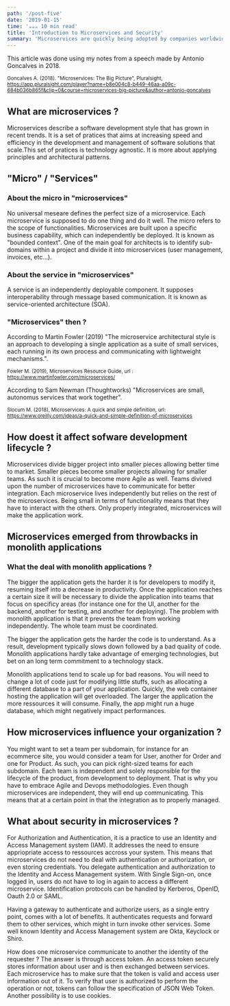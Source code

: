 ```yaml
---
path: '/post-five'
date: '2019-01-15'
time: '☕️☕️☕️ 10 min read'
title: 'Introduction to Microservices and Security'
summary: 'Microservices are quickly being adopted by companies worldwide. This article looks at the basics of microservices and question its practice through cybersecurity'
---
```


This article was done using my notes from a speech made by Antonio Goncalves in 2018.

<sub>Goncalves A. (2018). "Microservices: The Big Picture", Pluralsight, https://app.pluralsight.com/player?name=b8e004c8-b449-46aa-a09c-684b036b865f&clip=0&course=microservices-big-picture&author=antonio-goncalves</sub>

## What are microservices ?

Microservices describe a software development style that has grown in recent trends. It is a set of pratices that aims at increasing speed and efficiency in the development and management of software solutions that scale.This set of pratices is technology agnostic. It is more about applying principles and architectural patterns.

## "Micro" / "Services"

### About the micro in "microservices"

No universal meseare defines the perfect size of a microservice. Each microservice is supposed to do one thing and do it well. The micro refers to the scope of functionalities. Microservices are built upon a specific business capability, which can independently be deployed. It is known as "bounded context". One of the main goal for architects is to identify sub-domains within a project and divide it into microservices (user management, invoices, etc...).

### About the service in "microservices"

A service is an independently deployable component. It supposes interoperability through message based communication. It is known as service-oriented architecture (SOA).

### "Microservices" then ?

According to Martin Fowler (2019) "The microservice architectural style is an approach to developing a single application as a suite of small services, each running in its own process and communicating with lightweight mechanisms.".

<sub>Fowler M. (2019), Microservices Resource Guide, url : https://www.martinfowler.com/microservices/</sub>

According to Sam Newman (Thoughtworks) "Microservices are small, autonomus services that work together".

<sub>Slocum M. (2018), Microservices: A quick and simple definition, url: https://www.oreilly.com/ideas/a-quick-and-simple-definition-of-microservices</sub>

## How doest it affect sofware development lifecycle ?

Microservices divide bigger project into smaller pieces allowing better time to market. Smaller pieces become smaller projects allowing for smaller teams. As such it is crucial to become more Agile as well. Teams divived upon the number of microservices have to communicate for better integration. Each microservice lives independently but relies on the rest of the microservices. Being small in terms of functionality means that they have to interact with the others. Only properly integrated, microservices will make the application work.

## Microservices emerged from throwbacks in monolith applications

### What the deal with monolith applications ?

The bigger the application gets the harder it is for developers to modify it, resuming itself into a decrease in productivity. Once the application reaches a certain size it will be necessary to divide the application into teams that focus on specificy areas (for instance one for the UI, another for the backend, another for testing, and another for deploying). The problem with monolith application is that it prevents the team from working independently. The whole team must be coordinated.

The bigger the application gets the harder the code is to understand. As a result, development typically slows down followed by a bad quality of code. Monolith applications hardly take advantage of emerging technologies, but bet on an long term commitment to a technology stack.

Monolith applications tend to scale up for bad reasons. You will need to change a lot of code just for modifying little stuffs, such as allocating a different database to a part of your application. Quickly, the web container hosting the application will get overloaded. The larger the application the more ressources it will consume. Finally, the app might run a huge database, which might negatively impact performances.

## How microservices influence your organization ?

You might want to set a team per subdomain, for instance for an ecommerce site, you would consider a team for User, another for Order and one for Product. As such, you can pick right-sized teams for each subdomain. Each team is independent and solely responsible for the lifecycle of the product, from development to deployment. That is why you have to embrace Agile and Devops methodologies. Even though microservices are independent, they will end up communicating. This means that at a certain point in that the integration as to properly managed.

## What about security in microservices ?

For Authorization and Authentication, it is a practice to use an Identity and Access Management system (IAM). It addresses the need to ensure appriopriate access to ressources accross your system. This means that microservices do not need to deal with authentication or authorization, or even storing credentials. You delegate authentication and authorization to the Identity and Access Management system. With Single Sign-on, once logged in, users do not have to log in again to access a different microservice. Identification protocols can be handled by Kerberos, OpenID, Oauth 2.0 or SAML.

Having a gateway to authenticate and authorize users, as a single entry point, comes with a lot of benefits. It authenticates requests and forward them to other services, which might in turn invoke other services. Some well known Identity and Access Management system are Okta, Keyclock or Shiro.

How does one microservice communicate to another the identity of the requester ? The answer is through access token. An access token securely stores information about user and is then exchanged between services. Each microservice has to make sure that the token is valid and access user information out of it. To verify that user is authorized to perform the operation or not, tokens can follow the specification of JSON Web Token. Another possibility is to use cookies.
